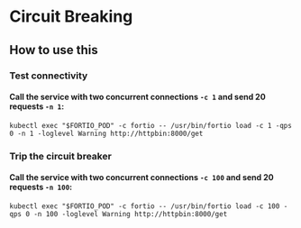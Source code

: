 # Circuit Breaking

## How to use this

### Test connectivity
#### Call the service with two concurrent connections `-c 1` and send 20 requests `-n 1`:
```shell
kubectl exec "$FORTIO_POD" -c fortio -- /usr/bin/fortio load -c 1 -qps 0 -n 1 -loglevel Warning http://httpbin:8000/get
```

### Trip the circuit breaker
#### Call the service with two concurrent connections `-c 100` and send 20 requests `-n 100`:
```shell
kubectl exec "$FORTIO_POD" -c fortio -- /usr/bin/fortio load -c 100 -qps 0 -n 100 -loglevel Warning http://httpbin:8000/get
```